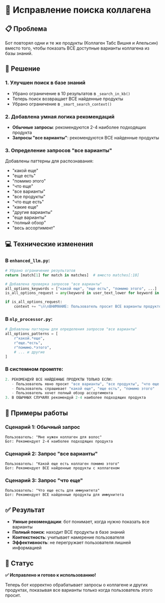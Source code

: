 # 🔧 Исправление поиска коллагена

## 📋 Проблема

Бот повторял одни и те же продукты (Коллаген Табс Вишня и Апельсин) вместо того, чтобы показать ВСЕ доступные варианты коллагена из базы знаний.

## 🎯 Решение

### 1. **Улучшен поиск в базе знаний**
- Убрано ограничение в 10 результатов в `_search_in_kb()`
- Теперь поиск возвращает ВСЕ найденные продукты
- Убрано ограничение в `_smart_search_context()`

### 2. **Добавлена умная логика рекомендаций**
- **Обычные запросы**: рекомендуются 2-4 наиболее подходящих продукта
- **Запросы "все варианты"**: рекомендуются ВСЕ найденные продукты

### 3. **Определение запросов "все варианты"**
Добавлены паттерны для распознавания:
- "какой еще"
- "еще есть" 
- "помимо этого"
- "что еще"
- "все варианты"
- "все продукты"
- "что еще есть"
- "какие еще"
- "другие варианты"
- "еще варианты"
- "полный обзор"
- "весь ассортимент"

## 💻 Технические изменения

### В `enhanced_llm.py`:
```python
# Убрано ограничение результатов
return [match[1] for match in matches]  # вместо matches[:10]

# Добавлена проверка запросов "все варианты"
all_options_keywords = ["какой еще", "еще есть", "помимо этого", ...]
is_all_options_request = any(keyword in user_text_lower for keyword in all_options_keywords)

if is_all_options_request:
    context += "\n\nВНИМАНИЕ: Пользователь просит ВСЕ варианты продуктов. РЕКОМЕНДУЙ ВСЕ НАЙДЕННЫЕ ПРОДУКТЫ!"
```

### В `nlp_processor.py`:
```python
# Добавлены паттерны для определения запросов "все варианты"
all_options_patterns = [
    r"какой.*еще",
    r"еще.*есть", 
    r"помимо.*этого",
    # ... и другие
]
```

### В системном промпте:
```python
2. РЕКОМЕНДУЙ ВСЕ НАЙДЕННЫЕ ПРОДУКТЫ ТОЛЬКО ЕСЛИ:
   - Пользователь явно просит "все варианты", "все продукты", "что еще есть"
   - Пользователь спрашивает "какой еще", "еще есть", "помимо этого"
   - Пользователь хочет полный обзор ассортимента
3. В ОБЫЧНЫХ СЛУЧАЯХ рекомендуй 2-4 наиболее подходящих продукта
```

## 🧪 Примеры работы

### Сценарий 1: Обычный запрос
```
Пользователь: "Мне нужен коллаген для волос"
Бот: Рекомендует 2-4 наиболее подходящих продукта
```

### Сценарий 2: Запрос "все варианты"
```
Пользователь: "Какой еще есть коллаген помимо этого"
Бот: Рекомендует ВСЕ найденные продукты с коллагеном
```

### Сценарий 3: Запрос "что еще"
```
Пользователь: "Что еще есть для иммунитета"
Бот: Рекомендует ВСЕ найденные продукты для иммунитета
```

## ✅ Результат

- **Умные рекомендации**: бот понимает, когда нужно показать все варианты
- **Полный поиск**: находит ВСЕ продукты в базе знаний
- **Контекстность**: учитывает намерение пользователя
- **Эффективность**: не перегружает пользователя лишней информацией

## 🚀 Статус

**✅ Исправлено и готово к использованию!**

Теперь бот корректно обрабатывает запросы о коллагене и других продуктах, показывая все варианты только когда пользователь этого просит.

